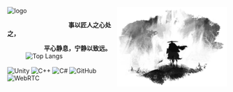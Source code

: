 ![logo](https://img.shields.io/badge/WoBok-%E5%B7%AB%E4%B8%8D%E5%8F%AF-%23000000?style=for-the-badge&labelColor=%23FFFFFF&color=%23000000)
<img align="right" hight=50% width=50% alt="BG" src="GitHub_Background.png" />  

  
**&emsp;&emsp;&emsp;&emsp;&emsp;&emsp;&emsp;&emsp;&emsp;&emsp;事以匠人之心处之，**  
  
**&emsp;&emsp;&emsp;&emsp;&emsp;&emsp;平心静息，宁静以致远。**
<br>
&emsp;&emsp;&emsp;![Top Langs](https://github-readme-stats.vercel.app/api/top-langs/?username=WoBok&hide_title=true&layout=compact&hide_border=true)
<br>
<br>
![Unity](https://img.shields.io/badge/Unity--%23FFFFFF?style=flat-square&logo=unity&logoColor=%23FFFFFF&labelColor=%23000000)
![C++](https://img.shields.io/badge/C%2B%2B--%23FFFFFF?style=flat-square&logo=cplusplus&logoColor=%23FFFFFF&labelColor=%23000000)
![C#](https://img.shields.io/badge/C%23--%23FFFFFF?style=flat-square&logo=csharp&logoColor=%23FFFFFF&labelColor=%23000000)
![GitHub](https://img.shields.io/badge/GitHub--%23FFFFFF?style=flat-square&logo=github&logoColor=%23FFFFFF&labelColor=%23000000)
![WebRTC](https://img.shields.io/badge/WebRTC--%23FFFFFF?style=flat-square&logo=webrtc&logoColor=%23FFFFFF&labelColor=%23000000)
<!--
&emsp;&emsp;&emsp;<img hight=45% width=45% alt="BG" src="https://github-readme-activity-graph.vercel.app/graph?username=WoBok&bg_color=FFFFFF&color=000000&title_color=000000&line=000000&point=000000" />
<br>
-->
<!--
![C](https://img.shields.io/badge/C--%23FFFFFF?style=flat-square&logo=c&logoColor=%23FFFFFF&labelColor=%23000000)
![Linux](https://img.shields.io/badge/Linux--%23FFFFFF?style=flat-square&logo=linux&logoColor=%23FFFFFF&labelColor=%23000000)
[![My Skills](https://skillicons.dev/icons?i=unity,github,linux,visualstudio,vscode,c,cpp,cs&theme=light)](https://skillicons.dev)
&emsp;&emsp;&emsp;[![Top Langs](https://github-readme-stats.vercel.app/api/top-langs/?username=WoBok&theme=dark)]
[![Harlok's wakatime stats](https://github-readme-stats.vercel.app/api/wakatime?username=WoBok)]
-->

